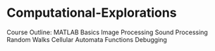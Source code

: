 # Computational-Explorations

Course Outline:
MATLAB Basics
Image Processing
Sound Processing
Random Walks
Cellular Automata
Functions
Debugging
